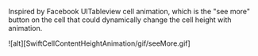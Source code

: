 Inspired by Facebook UITableview cell animation, which is the "see more" button on the cell that could dynamically change the cell height with animation.

![alt][SwiftCellContentHeightAnimation/gif/seeMore.gif]
